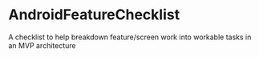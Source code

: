 # AndroidFeatureChecklist
A checklist to help breakdown feature/screen work into workable tasks in an MVP architecture
